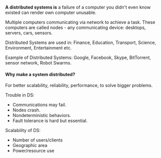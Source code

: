 **A distributed systems is** a failure of a computer you didn't even know existed can render own computer unusable.

Multiple computers communicating via network to achieve a task. These computers are called nodes - any communicating device: desktops, servers, cars, sensors.

Distributed Systems are used in: Finance, Education, Transport, Science, Environment, Entertainment etc.

Example of Distributed Systems: Google, Facebook, Skype, BitTorrent, sensor network, Robot Swarms.
#### Why make a  system distributed?
For better scalability, reliability, performance, to solve bigger problems.


Trouble in DS:
- Communications may fail.
- Nodes crash.
- Nondeterministic behaviors.
- Fault tolerance is hard but essential.

Scalability of DS:
- Number of users/clients
- Geographic area
- Power/resource use



